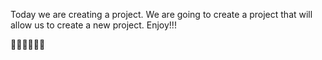 Today we are creating a project.
We are going to create a project that will allow us to create a new project.
Enjoy!!!


🧑‍💻🧑‍💻🧑‍💻